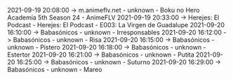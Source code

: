 2021-09-19 20:08:00 -> m.animeflv.net - unknown - Boku no Hero Academia 5th Season 24 - AnimeFLV
2021-09-19 20:33:00 -> Herejes: El Podcast - Herejes: El Podcast - E003: La Virgen de Guadalupe
2021-09-20 16:10:00 -> Babasónicos - unknown - Irresponsables
2021-09-20 16:12:00 -> Babasónicos - unknown - Risa
2021-09-20 16:15:00 -> Babasónicos - unknown - Pistero
2021-09-20 16:18:00 -> Babasónicos - unknown - Estertor
2021-09-20 16:21:00 -> Babasónicos - unknown - Putita
2021-09-20 16:25:00 -> Babasónicos - unknown - Suturno
2021-09-20 16:29:00 -> Babasónicos - unknown - Mareo
